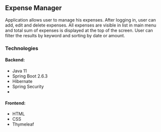 ## Expense Manager

Application allows user to manage his expenses. After logging in, user can add, edit and delete expenses. 
All expenses are visible in list in main menu and total sum of expenses is displayed at the top of the screen. 
User can filter the results by keyword and sorting by date or amount.
### Technologies

#### Backend: 
- Java 11
- Spring Boot 2.6.3
- Hibernate
- Spring Security
- 
#### Frontend: 
- HTML
- CSS
- Thymeleaf





